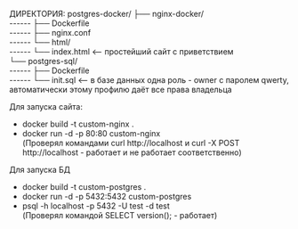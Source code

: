 ДИРЕКТОРИЯ:
postgres-docker/ 
├── nginx-docker/  
------  ├── Dockerfile     
------  ├── nginx.conf  
------  └── html/    
------  └── index.html   <— простейший сайт с приветствием  
└── postgres-sql/  
------  ├── Dockerfile  
------  └── init.sql     <— в базе данных одна роль - owner с паролем qwerty, автоматически этому профилю даёт все права владельца  

Для запуска сайта:  
* docker build -t custom-nginx .  
* docker run -d -p 80:80 custom-nginx  
(Проверял командами curl http://localhost и curl -X POST http://localhost - работает и не работает соответственно)  

Для запуска БД  
* docker build -t custom-postgres .  
* docker run -d -p 5432:5432 custom-postgres  
* psql -h localhost -p 5432 -U test -d test  
(Проверял командой SELECT version(); - работает)  
